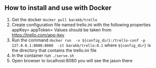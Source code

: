 ## How to install and use with Docker

1. Get the docker  `docker pull barakb/trello`
2. Create configuration file named trello.ini with the following properties
    appKey=
    appToken=
    Values should be taken from https://trello.com/app-key
3. Run the command `docker run  -v ${config_dir}:/trello-conf -p 127.0.0.1:8080:8080  -it barakb/trello:0.1`
   where `${config_dir}` is the directory that contains the trello.ini file
4. In the container run `./serve.sh`
5. Open browser to localhost:8080 you will see the jason there
    